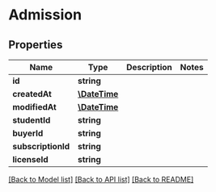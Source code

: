 # Admission

## Properties
Name | Type | Description | Notes
------------ | ------------- | ------------- | -------------
**id** | **string** |  | 
**createdAt** | [**\DateTime**](\DateTime.md) |  | 
**modifiedAt** | [**\DateTime**](\DateTime.md) |  | 
**studentId** | **string** |  | 
**buyerId** | **string** |  | 
**subscriptionId** | **string** |  | 
**licenseId** | **string** |  | 

[[Back to Model list]](../../README.md#documentation-for-models) [[Back to API list]](../../README.md#documentation-for-api-endpoints) [[Back to README]](../../README.md)

